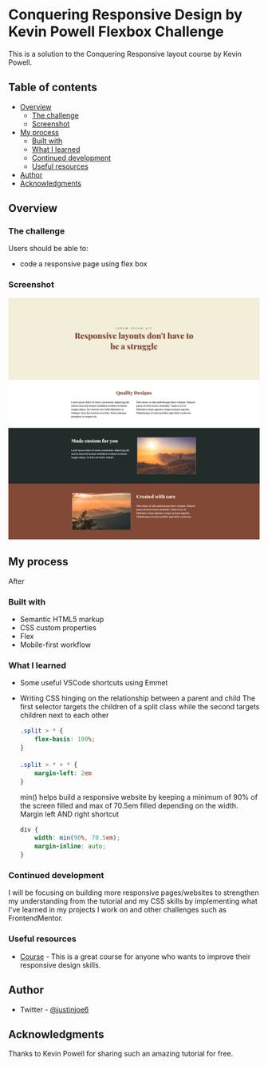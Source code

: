 # Conquering Responsive Design by Kevin Powell Flexbox Challenge

This is a solution to the Conquering Responsive layout course by Kevin Powell. 

## Table of contents

- [Overview](#overview)
  - [The challenge](#the-challenge)
  - [Screenshot](#screenshot)
- [My process](#my-process)
  - [Built with](#built-with)
  - [What I learned](#what-i-learned)
  - [Continued development](#continued-development)
  - [Useful resources](#useful-resources)
- [Author](#author)
- [Acknowledgments](#acknowledgments)

## Overview

### The challenge

Users should be able to:

- code a responsive page using flex box

### Screenshot

![Screenshot of my solution](img/screenshot.png) 

## My process
After 

### Built with

- Semantic HTML5 markup
- CSS custom properties
- Flex
- Mobile-first workflow

### What I learned

- Some useful VSCode shortcuts using Emmet

- Writing CSS hinging on the relationship between a parent and child
    The first selector targets the children of a split class while the second targets children next to each other
    ```css
    .split > * {
        flex-basis: 100%;
    }
    
    .split > * + * {
        margin-left: 2em
    }
    ```
    
    min() helps build a responsive website by keeping a minimum of 90% of the screen filled and max of 70.5em filled depending on the width.
    Margin left AND right shortcut
    ```css
    div {
        width: min(90%, 70.5em);
        margin-inline: auto;
    }
    
    ```

### Continued development

I will be focusing on building more responsive pages/websites to strengthen my understanding from the tutorial and my CSS skills by implementing what I've learned in my projects I work on and other challenges such as FrontendMentor.

### Useful resources

- [Course](https://courses.kevinpowell.co/courses/conquering-responsive-layouts/) - This is a great course for anyone who wants to improve their responsive design skills.


## Author

- Twitter - [@justinjoe6](https://www.twitter.com/justinjoe6)

## Acknowledgments

Thanks to Kevin Powell for sharing such an amazing tutorial for free.